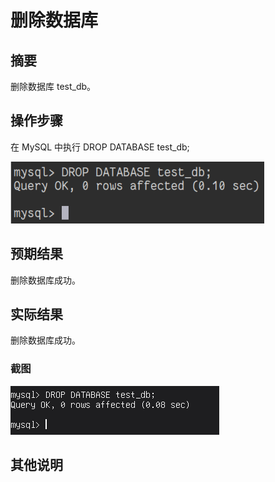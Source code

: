 # 删除数据库

## 摘要

删除数据库 test_db。

## 操作步骤

在 MySQL 中执行 DROP DATABASE test_db;

![删除数据库](./img/删除数据库.png)

## 预期结果

删除数据库成功。

## 实际结果

删除数据库成功。

### 截图

![删除数据库](./img/删除数据库2.png)

## 其他说明
